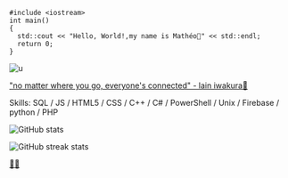 ```
#include <iostream>
int main()
{
  std::cout << "Hello, World!,my name is Mathéo👋" << std::endl;
  return 0;
}
```
![u](https://i.imgur.com/0IQJ4CJ.gif)

["no matter where you go, everyone's connected" - lain iwakura🖤](https://www.youtube.com/watch?v=VfM6HMXTNCs/)

Skills: SQL / JS / HTML5 / CSS / C++ / C# / PowerShell / Unix / Firebase / python / PHP

 
![GitHub stats](https://github-readme-stats.vercel.app/api?username=goldenoreosandwich&show_icons=true)  

![GitHub streak stats](https://streak-stats.demolab.com/?user=goldenoreosandwich)  

[🕵🏻](https://www.youtube.com/shorts/gNIPftl-V9k/)
